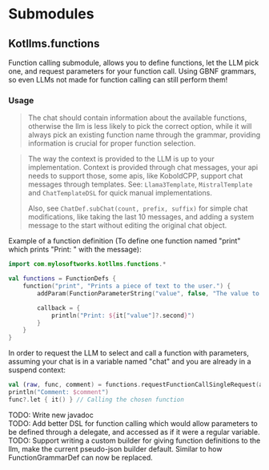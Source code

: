 # Submodules
## Kotllms.functions
Function calling submodule, allows you to define functions, let the LLM pick one, and request parameters for your function call. Using GBNF grammars, so even LLMs not made for function calling can still perform them!

### Usage
> The chat should contain information about the available functions, otherwise the llm is less likely to pick the correct option,
> while it will always pick an existing function name through the grammar, providing information is crucial for proper function selection.

> The way the context is provided to the LLM is up to your implementation. Context is provided through chat messages, your api needs to support those,
> some apis, like KoboldCPP, support chat messages through templates. See: `Llama3Template`, `MistralTemplate` and `ChatTemplateDSL` for quick manual implementations.
>
> Also, see `ChatDef.subChat(count, prefix, suffix)` for simple chat modifications, like taking the last 10 messages, and adding a system message to the start without editing the original chat object.

Example of a function definition (To define one function named "print" which prints "Print: " with the message):
```kotlin
import com.mylosoftworks.kotllms.functions.*

val functions = FunctionDefs {
    function("print", "Prints a piece of text to the user.") {
        addParam(FunctionParameterString("value", false, "The value to print to the user"))

        callback = {
            println("Print: ${it["value"]?.second}")
        }
    }
}
```

In order to request the LLM to select and call a function with parameters, assuming your chat is in a variable named "chat" and you are already in a suspend context:
```kotlin
val (raw, func, comment) = functions.requestFunctionCallSingleRequest(api, flags, chat)
println("Comment: $comment")
func?.let { it() } // Calling the chosen function
```

TODO: Write new javadoc  
TODO: Add better DSL for function calling which would allow parameters to be defined through a delegate, and accessed as if it were a regular variable.  
TODO: Support writing a custom builder for giving function definitions to the llm, make the current pseudo-json builder default. Similar to how FunctionGrammarDef can now be replaced.